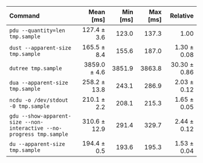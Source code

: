 | Command | Mean [ms] | Min [ms] | Max [ms] | Relative |
|:---|---:|---:|---:|---:|
| `pdu --quantity=len tmp.sample` | 127.4 ± 3.6 | 123.0 | 137.3 | 1.00 |
| `dust --apparent-size tmp.sample` | 165.5 ± 8.4 | 155.6 | 187.0 | 1.30 ± 0.08 |
| `dutree tmp.sample` | 3859.0 ± 4.6 | 3851.9 | 3863.8 | 30.30 ± 0.86 |
| `dua --apparent-size tmp.sample` | 258.2 ± 13.8 | 243.1 | 286.9 | 2.03 ± 0.12 |
| `ncdu -o /dev/stdout -0 tmp.sample` | 210.1 ± 2.2 | 208.1 | 215.3 | 1.65 ± 0.05 |
| `gdu --show-apparent-size --non-interactive --no-progress tmp.sample` | 310.6 ± 12.9 | 291.4 | 329.7 | 2.44 ± 0.12 |
| `du --apparent-size tmp.sample` | 194.4 ± 0.5 | 193.6 | 195.3 | 1.53 ± 0.04 |
